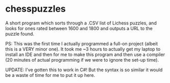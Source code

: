# chesspuzzles
A short program which sorts through a .CSV list of Lichess puzzles, and looks for ones rated between 1600 and 1800 and outputs a URL to the puzzle found.

PS: This was the first time I actually programmed a full-on project (albeit this is a VERY minor one). It took me ~3 hours to actually get my laptop to install an IDE and then for me to make this program and then use a compiler (20 minutes of actual programming if we were to ignore the set-up time).

UPDATE: I've gotten this to work in C#! But the syntax is so similar it would be a waste of time for me to put it up here.

